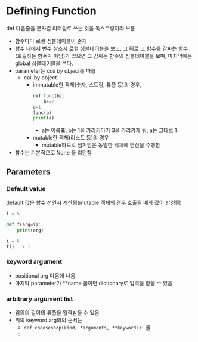 # Defining Function

def 다음줄을 문자열 리터럴로 쓰는 것을 독스트링이라 부름

 - 함수마다 로컬 심볼테이블이 존재
 - 함수 내에서 변수 참조시 로컬 심볼테이블을 보고, 그 뒤로 그 함수를 감싸는 함수(호출하는 함수가 아님)가 있으면 그 감싸는 함수의 심볼테이블을 보며, 마지막에는 global 심볼테이블을 본다.
 - parameter는 *call by object*를 따름
   - call by object
     - immutable한 객체(숫자, 스트링, 튜플 등)의 경우, 
        ```python
        def func(b):
            b+=2
        a=1
        func(a)
        print(a)
        ```
       - a는 이름표, b는 1을 가리키다가 3을 가리키게 됨, a는 그대로 1
     - mutable한 객체(리스트 등)의 경우
        - mutable하므로 넘겨받은 동일한 객체에 연산을 수행함 
- 함수는 기본적으로 None 을 리턴함

## Parameters

### Default value

default 값은 함수 선언시 계산됨(mutable 객체의 경우 호출될 때의 값이 반영됨)

```python
i = 5

def f(arg=i):
    print(arg)

i = 6
f() --> 1
```

### keyword argument


 - positional arg 다음에 나옴
 - 마지막 parameter가 **name 꼴이면 dictionary로 입력을 받을 수 있음
  
### arbitrary argument list

- 임의의 길이의 튜플을 입력받을 수 있음
- 위의 keyword arg와의 순서는
  - `def cheeseshop(kind, *arguments, **keywords):` 꼴
  - 